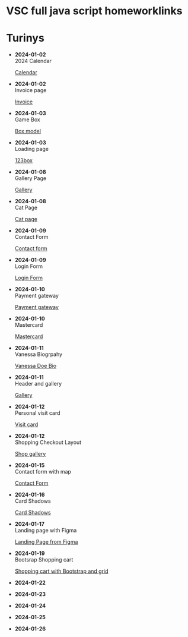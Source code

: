 # VSC full java script homeworklinks

<div class="main">
  <h1>Turinys</h1>
  <div class="first-side">
     <ul>
      <li>
          <p><b>2024-01-02</b><br>2024 Calendar</p>
          <a href="namudarbai/calendar.html">Calendar</a>
        </li>
        <li>
          <p><b>2024-01-02</b><br>Invoice page</p>
          <a href="namudarbai/invoice.html">Invoice</a>
          </li>
    </ul>
    <ul>
      <li>
        <p><b>2024-01-03</b><br>Game Box</p>
        <a href="namudarbai/2048box.html">Box model</a>
      </li>
      <li>
        <p><b>2024-01-03</b><br>Loading page</p>
        <a href="namudarbai/box3.html">123box</a>
        </li>
    </ul>    
    <ul>
      <li>
        <p><b>2024-01-08</b><br>Gallery Page</p>
        <a href="namudarbai/imagesbckg.html">Gallery</a>
        <p></p>
      </li>
      <li>
        <p><b>2024-01-08</b><br>Cat Page</p>
        <a href="namudarbai/catpageheader.html">Cat page</a>
      </li>
    </ul>  
    <ul>
      <li>
        <p><b>2024-01-09</b><br>Contact Form</p>
          <a href="2024-01-09/contactform.html">Contact form</a>
      </li>
      <li>
        <p><b>2024-01-09</b><br>Login Form</p>
          <a href="2024-01-09/loginform.html">Login Form</a>
      </li>
    </ul>
    </div>  
    <div class="second-side">
    <ul>
        <li>
            <p><b>2024-01-10</b><br>Payment gateway</p>
            <a href="2024-01-10/paymentgateway.html">Payment gateway</a>
            </li>
            <li>
              <p><b>2024-01-10</b><br>Mastercard</p>
            <a href="2024-01-10/mastercard.html">Mastercard</a>
        </li>
    </ul>
    <ul>
        <li>
          <p><b>2024-01-11</b><br>Vanessa Biogrpahy </p>
        <a href="2024-01-11/visitcard.html">Vanessa Doe Bio</a>
        </li> 
        <li>
          <p><b>2024-01-11</b><br>Header and gallery</p>
        <a href="2024-01-11/blogpositions.html"> Gallery</a>
        </li>
    </ul>
    <ul>
      <li>
        <p><b>2024-01-12</b><br>Personal visit card</p>
        <a href="2024-01-12/visitcard.html">Visit card</a>
      </li>
      <li>
        <p><b>2024-01-12</b> <br>Shopping Checkout Layout</p>
        <a href="2024-01-12/shopgallery.html">Shop gallery</a>
      </li>
    </ul>
    <ul>
      <li>
        <p><b>2024-01-15</b> <br>Contact form with map</p>
        <a href="2024-01-15/contactform.html">Contact Form </a>
      </li>
      <li>
        <p><b>2024-01-16</b><br>Card Shadows</p>
        <a href="2024-01-16/cardshadows.html"> Card Shadows </a>
      </li>
    </ul>
  </div>
  <div class="third-side">
    <ul>
        <li>
            <p><b>2024-01-17</b><br> Landing page with Figma </p>
            <a href="landing_page/Landing_page.html">Landing Page from Figma</a>
        </li>     
    </ul>
    <ul>
        <li>
          <p><b>2024-01-19</b><br> Bootsrap Shopping cart </p>
        <a href="2024-01-19/shopping_cart.html">Shopping cart with Bootstrap and grid</a>
        </li> 
        <li>
          <p><b>2024-01-22</b><br></p>
        <a href=""></a>
        </li>
    </ul>
    <ul>
      <li>
        <p><b>2024-01-23</b><br></p>
        <a href=""></a>
      </li>
      <li>
        <p><b>2024-01-24</b> <br></p>
        <a href=""></a>
      </li>
    </ul>
    <ul>
      <li>
        <p><b>2024-01-25</b> <br></p>
        <a href=""> </a>
      </li>
      <li>
        <p><b>2024-01-26</b><br></p>
        <a href="">  </a>
      </li>
    </ul>
  </div>
 </div>  